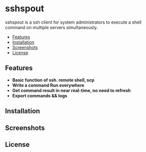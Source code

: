# sshspout

sshspout is a ssh client for system administrators to execute a shell command on multiple servers simultaneously. 

* [Features](#features)
* [Installation](#installation)
* [Screenshots](#screenshots)
* [License](#license)


## Features

* **Basic function of ssh. remote shell, scp**
* **Write a command Run everywhere**
* **Get command result in near real-time, no need to refresh**
* **Export commands && logs**

## Installation


## Screenshots


## License